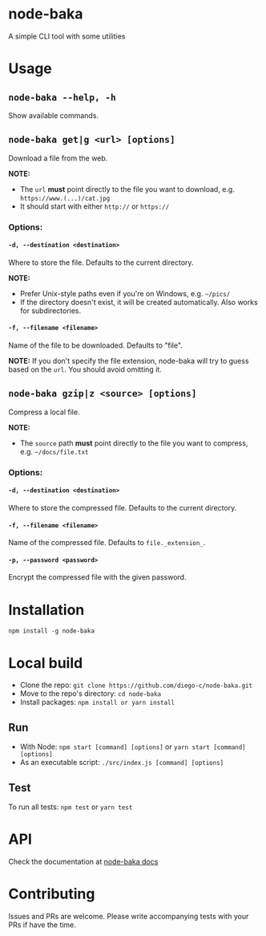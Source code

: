 # node-baka

A simple CLI tool with some utilities

# Usage

## `node-baka --help, -h`

Show available commands.

## `node-baka get|g <url> [options]`

Download a file from the web.

__NOTE:__ 

- The `url` __must__ point directly to the file you want to download, e.g. `https://www.(...)/cat.jpg`
- It should start with either `http://` or `https://`

### Options:

#### `-d, --destination <destination>`

Where to store the file. Defaults to the current directory.

__NOTE:__ 

- Prefer Unix-style paths even if you're on Windows, e.g. `~/pics/`
- If the directory doesn't exist, it will be created automatically. Also works for subdirectories.

#### `-f, --filename <filename>`

Name of the file to be downloaded. Defaults to "file".

__NOTE:__ If you don't specify the file extension, node-baka will try to guess based on the `url`. You should avoid omitting it.

## `node-baka gzip|z <source> [options]`

Compress a local file.

__NOTE:__ 

- The `source` path __must__ point directly to the file you want to compress, e.g. `~/docs/file.txt`

### Options:

#### `-d, --destination <destination>`

Where to store the compressed file. Defaults to the current directory.

#### `-f, --filename <filename>`

Name of the compressed file. Defaults to `file._extension_`.

#### `-p, --password <password>`

Encrypt the compressed file with the given password.

# Installation

`npm install -g node-baka`

# Local build

- Clone the repo: `git clone https://github.com/diego-c/node-baka.git`
- Move to the repo's directory: `cd node-baka`
- Install packages: `npm install or yarn install`

## Run

- With Node: `npm start [command] [options]` or `yarn start [command] [options]`
- As an executable script: `./src/index.js [command] [options]`

## Test

To run all tests: `npm test` or `yarn test`

# API

Check the documentation at [node-baka docs](https://diego-c.github.io/node-baka/ "node-baka documentation")

# Contributing

Issues and PRs are welcome. Please write accompanying tests with your PRs if have the time.
